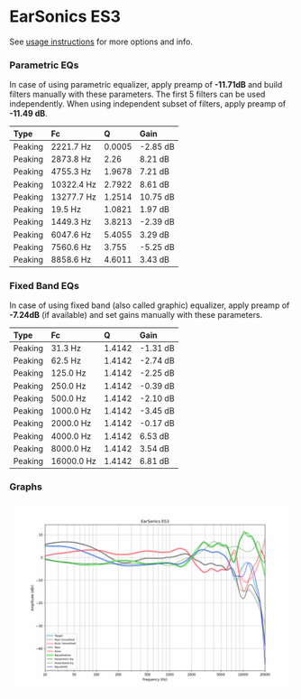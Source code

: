 # EarSonics ES3
See [usage instructions](https://github.com/jaakkopasanen/AutoEq#usage) for more options and info.

### Parametric EQs
In case of using parametric equalizer, apply preamp of **-11.71dB** and build filters manually
with these parameters. The first 5 filters can be used independently.
When using independent subset of filters, apply preamp of **-11.49 dB**.

| Type    | Fc         |      Q | Gain     |
|:--------|:-----------|:-------|:---------|
| Peaking | 2221.7 Hz  | 0.0005 | -2.85 dB |
| Peaking | 2873.8 Hz  | 2.26   | 8.21 dB  |
| Peaking | 4755.3 Hz  | 1.9678 | 7.21 dB  |
| Peaking | 10322.4 Hz | 2.7922 | 8.61 dB  |
| Peaking | 13277.7 Hz | 1.2514 | 10.75 dB |
| Peaking | 19.5 Hz    | 1.0821 | 1.97 dB  |
| Peaking | 1449.3 Hz  | 3.8213 | -2.39 dB |
| Peaking | 6047.6 Hz  | 5.4055 | 3.29 dB  |
| Peaking | 7560.6 Hz  | 3.755  | -5.25 dB |
| Peaking | 8858.6 Hz  | 4.6011 | 3.43 dB  |

### Fixed Band EQs
In case of using fixed band (also called graphic) equalizer, apply preamp of **-7.24dB**
(if available) and set gains manually with these parameters.

| Type    | Fc         |      Q | Gain     |
|:--------|:-----------|:-------|:---------|
| Peaking | 31.3 Hz    | 1.4142 | -1.31 dB |
| Peaking | 62.5 Hz    | 1.4142 | -2.74 dB |
| Peaking | 125.0 Hz   | 1.4142 | -2.25 dB |
| Peaking | 250.0 Hz   | 1.4142 | -0.39 dB |
| Peaking | 500.0 Hz   | 1.4142 | -2.10 dB |
| Peaking | 1000.0 Hz  | 1.4142 | -3.45 dB |
| Peaking | 2000.0 Hz  | 1.4142 | -0.17 dB |
| Peaking | 4000.0 Hz  | 1.4142 | 6.53 dB  |
| Peaking | 8000.0 Hz  | 1.4142 | 3.54 dB  |
| Peaking | 16000.0 Hz | 1.4142 | 6.81 dB  |

### Graphs
![](./EarSonics%20ES3.png)